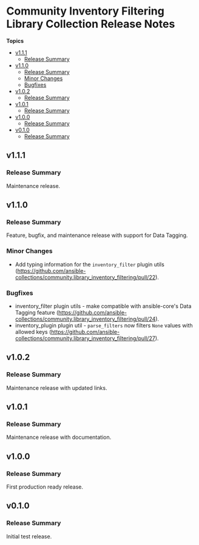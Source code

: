 # Community Inventory Filtering Library Collection Release Notes

**Topics**

- <a href="#v1-1-1">v1\.1\.1</a>
    - <a href="#release-summary">Release Summary</a>
- <a href="#v1-1-0">v1\.1\.0</a>
    - <a href="#release-summary-1">Release Summary</a>
    - <a href="#minor-changes">Minor Changes</a>
    - <a href="#bugfixes">Bugfixes</a>
- <a href="#v1-0-2">v1\.0\.2</a>
    - <a href="#release-summary-2">Release Summary</a>
- <a href="#v1-0-1">v1\.0\.1</a>
    - <a href="#release-summary-3">Release Summary</a>
- <a href="#v1-0-0">v1\.0\.0</a>
    - <a href="#release-summary-4">Release Summary</a>
- <a href="#v0-1-0">v0\.1\.0</a>
    - <a href="#release-summary-5">Release Summary</a>

<a id="v1-1-1"></a>
## v1\.1\.1

<a id="release-summary"></a>
### Release Summary

Maintenance release\.

<a id="v1-1-0"></a>
## v1\.1\.0

<a id="release-summary-1"></a>
### Release Summary

Feature\, bugfix\, and maintenance release with support for Data Tagging\.

<a id="minor-changes"></a>
### Minor Changes

* Add typing information for the <code>inventory\_filter</code> plugin utils \([https\://github\.com/ansible\-collections/community\.library\_inventory\_filtering/pull/22](https\://github\.com/ansible\-collections/community\.library\_inventory\_filtering/pull/22)\)\.

<a id="bugfixes"></a>
### Bugfixes

* inventory\_filter plugin utils \- make compatible with ansible\-core\'s Data Tagging feature \([https\://github\.com/ansible\-collections/community\.library\_inventory\_filtering/pull/24](https\://github\.com/ansible\-collections/community\.library\_inventory\_filtering/pull/24)\)\.
* inventory\_plugin plugin util \- <code>parse\_filters</code> now filters <code>None</code> values with allowed keys \([https\://github\.com/ansible\-collections/community\.library\_inventory\_filtering/pull/27](https\://github\.com/ansible\-collections/community\.library\_inventory\_filtering/pull/27)\)\.

<a id="v1-0-2"></a>
## v1\.0\.2

<a id="release-summary-2"></a>
### Release Summary

Maintenance release with updated links\.

<a id="v1-0-1"></a>
## v1\.0\.1

<a id="release-summary-3"></a>
### Release Summary

Maintenance release with documentation\.

<a id="v1-0-0"></a>
## v1\.0\.0

<a id="release-summary-4"></a>
### Release Summary

First production ready release\.

<a id="v0-1-0"></a>
## v0\.1\.0

<a id="release-summary-5"></a>
### Release Summary

Initial test release\.
